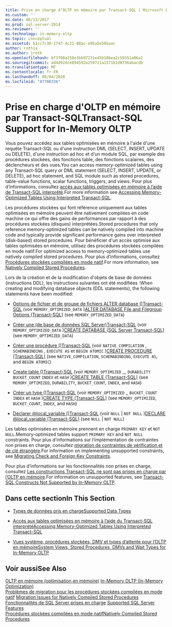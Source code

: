 ```yaml
---
title: Prise en charge d’OLTP en mémoire par Transact-SQL | Microsoft Docs
ms.custom: ''
ms.date: 06/13/2017
ms.prod: sql-server-2014
ms.reviewer: ''
ms.technology: in-memory-oltp
ms.topic: conceptual
ms.assetid: b1cc7c30-1747-4c21-88ac-e95a5e58baac
author: rothja
ms.author: jroth
ms.openlocfilehash: bf3708a258e3bb97231e45b10bea2c59351a06a2
ms.sourcegitcommit: ad4d92dce894592a259721a1571b1d8736abacdb
ms.translationtype: MT
ms.contentlocale: fr-FR
ms.lasthandoff: 08/04/2020
ms.locfileid: "87708336"
---
```

# <a name="transact-sql-support-for-in-memory-oltp"></a><span data-ttu-id="92523-102">Prise en charge d'OLTP en mémoire par Transact-SQL</span><span class="sxs-lookup"><span data-stu-id="92523-102">Transact-SQL Support for In-Memory OLTP</span></span>
  <span data-ttu-id="92523-103">Vous pouvez accédez aux tables optimisées en mémoire à l'aide d'une requête Transact-SQL ou d'une instruction DML (SELECT, INSERT, UPDATE ou DELETE), d'une instruction ad hoc et d'un module SQL, par exemple des procédures stockées, des fonctions table, des fonctions scalaires, des déclencheurs et des vues.</span><span class="sxs-lookup"><span data-stu-id="92523-103">You can access memory-optimized tables using any Transact-SQL query or DML statement (SELECT, INSERT, UPDATE, or DELETE), ad hoc statement, and SQL module such as stored procedures, table-value functions, scalar functions, triggers, and views.</span></span> <span data-ttu-id="92523-104">Pour plus d’informations, consultez [accès aux tables optimisées en mémoire à l’aide de Transact-SQL interprété](accessing-memory-optimized-tables-using-interpreted-transact-sql.md).</span><span class="sxs-lookup"><span data-stu-id="92523-104">For more information see [Accessing Memory-Optimized Tables Using Interpreted Transact-SQL](accessing-memory-optimized-tables-using-interpreted-transact-sql.md).</span></span>  
  
 <span data-ttu-id="92523-105">Les procédures stockées qui font référence uniquement aux tables optimisées en mémoire peuvent être nativement compilées en code machine ce qui offre des gains de performances par rapport à des procédures stockées (disques) interprétées.</span><span class="sxs-lookup"><span data-stu-id="92523-105">Stored procedures that only reference memory-optimized tables can be natively compiled into machine code and typically provide significant performance gains over interpreted (disk-based) stored procedures.</span></span> <span data-ttu-id="92523-106">Pour bénéficier d'un accès optimisé aux tables optimisées en mémoire, utilisez des procédures stockées compilées en mode natif.</span><span class="sxs-lookup"><span data-stu-id="92523-106">For optimized access to memory-optimized tables use natively compiled stored procedures.</span></span> <span data-ttu-id="92523-107">Pour plus d’informations, consultez [Procédures stockées compilées en mode natif](natively-compiled-stored-procedures.md).</span><span class="sxs-lookup"><span data-stu-id="92523-107">For more information, see [Natively Compiled Stored Procedures](natively-compiled-stored-procedures.md).</span></span>  
  
 <span data-ttu-id="92523-108">Lors de la création et de la modification d'objets de base de données (instructions DDL), les instructions suivantes ont été modifiées :</span><span class="sxs-lookup"><span data-stu-id="92523-108">When creating and modifying database objects (DDL statements), the following statements have been modified:</span></span>  
  
-   <span data-ttu-id="92523-109">[Options de fichier et de groupe de fichiers ALTER database &#40;&#41;Transact-SQL](/sql/t-sql/statements/alter-database-transact-sql-file-and-filegroup-options) (voir `MEMORY_OPTIMIZED_DATA` )</span><span class="sxs-lookup"><span data-stu-id="92523-109">[ALTER DATABASE File and Filegroup Options &#40;Transact-SQL&#41;](/sql/t-sql/statements/alter-database-transact-sql-file-and-filegroup-options) (see `MEMORY_OPTIMIZED_DATA`)</span></span>  
  
-   <span data-ttu-id="92523-110">[Créer une &#40;de base de données SQL Server&#41;Transact-SQL](/sql/t-sql/statements/create-database-sql-server-transact-sql) (voir `MEMORY_OPTIMIZED_DATA` )</span><span class="sxs-lookup"><span data-stu-id="92523-110">[CREATE DATABASE &#40;SQL Server Transact-SQL&#41;](/sql/t-sql/statements/create-database-sql-server-transact-sql) (see `MEMORY_OPTIMIZED_DATA`)</span></span>  
  
-   <span data-ttu-id="92523-111">[Créer une procédure &#40;&#41;Transact-SQL](/sql/t-sql/statements/create-procedure-transact-sql) (voir `NATIVE_COMPILATION` , `SCHEMABINDING` , `EXECUTE AS` et `BEGIN ATOMIC` )</span><span class="sxs-lookup"><span data-stu-id="92523-111">[CREATE PROCEDURE &#40;Transact-SQL&#41;](/sql/t-sql/statements/create-procedure-transact-sql) (see `NATIVE_COMPILATION`, `SCHEMABINDING`, `EXECUTE AS`, and `BEGIN ATOMIC`)</span></span>  
  
-   <span data-ttu-id="92523-112">[Create table &#40;&#41;Transact-SQL](/sql/t-sql/statements/create-table-transact-sql) (voir `MEMORY_OPTIMIZED` ,,, `DURABILITY` `BUCKET_COUNT` `INDEX` et `HASH` )</span><span class="sxs-lookup"><span data-stu-id="92523-112">[CREATE TABLE &#40;Transact-SQL&#41;](/sql/t-sql/statements/create-table-transact-sql) (see `MEMORY_OPTIMIZED`, `DURABILITY`, `BUCKET_COUNT`, `INDEX`, and `HASH`)</span></span>  
  
-   <span data-ttu-id="92523-113">[Créer un type &#40;&#41;Transact-SQL](/sql/t-sql/statements/create-type-transact-sql) (voir `MEMORY_OPTIMIZED` ,, `BUCKET_COUNT` `INDEX` et `HASH` )</span><span class="sxs-lookup"><span data-stu-id="92523-113">[CREATE TYPE &#40;Transact-SQL&#41;](/sql/t-sql/statements/create-type-transact-sql) (see `MEMORY_OPTIMIZED`, `BUCKET_COUNT`, `INDEX`, and `HASH`)</span></span>  
  
-   <span data-ttu-id="92523-114">[Déclarer @local_variable &#40;&#41;Transact-SQL](/sql/t-sql/language-elements/declare-local-variable-transact-sql) (voir `NULL`  |  `NOT NULL` )</span><span class="sxs-lookup"><span data-stu-id="92523-114">[DECLARE @local_variable &#40;Transact-SQL&#41;](/sql/t-sql/language-elements/declare-local-variable-transact-sql) (see `NULL` | `NOT NULL`)</span></span>  
  
 <span data-ttu-id="92523-115">Les tables optimisées en mémoire prennent en charge `PRIMARY KEY` et `NOT NULL`.</span><span class="sxs-lookup"><span data-stu-id="92523-115">Memory-optimized tables support `PRIMARY KEY` and `NOT NULL` constraints.</span></span> <span data-ttu-id="92523-116">Pour plus d’informations sur l’implémentation de contraintes non prises en charge, consultez [migration de contraintes de vérification et de clé étrangère](../../database-engine/migrating-check-and-foreign-key-constraints.md).</span><span class="sxs-lookup"><span data-stu-id="92523-116">For information on implementing unsupported constraints, see [Migrating Check and Foreign Key Constraints](../../database-engine/migrating-check-and-foreign-key-constraints.md).</span></span>  
  
 <span data-ttu-id="92523-117">Pour plus d’informations sur les fonctionnalités non prises en charge, consultez [Les constructions Transact-SQL ne sont pas prises en charge par l’OLTP en mémoire](transact-sql-constructs-not-supported-by-in-memory-oltp.md).</span><span class="sxs-lookup"><span data-stu-id="92523-117">For information on unsupported features, see [Transact-SQL Constructs Not Supported by In-Memory OLTP](transact-sql-constructs-not-supported-by-in-memory-oltp.md).</span></span>  
  
## <a name="in-this-section"></a><span data-ttu-id="92523-118">Dans cette section</span><span class="sxs-lookup"><span data-stu-id="92523-118">In This Section</span></span>  
  
-   [<span data-ttu-id="92523-119">Types de données pris en charge</span><span class="sxs-lookup"><span data-stu-id="92523-119">Supported Data Types</span></span>](supported-data-types-for-in-memory-oltp.md)  
  
-   [<span data-ttu-id="92523-120">Accès aux tables optimisées en mémoire à l’aide du Transact-SQL interprété</span><span class="sxs-lookup"><span data-stu-id="92523-120">Accessing Memory-Optimized Tables Using Interpreted Transact-SQL</span></span>](accessing-memory-optimized-tables-using-interpreted-transact-sql.md)  
  
-   [<span data-ttu-id="92523-121">Vues système, procédures stockées, DMV et types d’attente pour l’OLTP en mémoire</span><span class="sxs-lookup"><span data-stu-id="92523-121">System Views, Stored Procedures, DMVs and Wait Types for In-Memory OLTP</span></span>](../../database-engine/system-views-stored-procedures-dmvs-and-wait-types-for-in-memory-oltp.md)  
  
## <a name="see-also"></a><span data-ttu-id="92523-122">Voir aussi</span><span class="sxs-lookup"><span data-stu-id="92523-122">See Also</span></span>  
 <span data-ttu-id="92523-123">[OLTP en mémoire &#40;optimisation en mémoire&#41;](in-memory-oltp-in-memory-optimization.md) </span><span class="sxs-lookup"><span data-stu-id="92523-123">[In-Memory OLTP &#40;In-Memory Optimization&#41;](in-memory-oltp-in-memory-optimization.md) </span></span>  
 <span data-ttu-id="92523-124">[Problèmes de migration pour les procédures stockées compilées en mode natif](migration-issues-for-natively-compiled-stored-procedures.md) </span><span class="sxs-lookup"><span data-stu-id="92523-124">[Migration Issues for Natively Compiled Stored Procedures](migration-issues-for-natively-compiled-stored-procedures.md) </span></span>  
 <span data-ttu-id="92523-125">[Fonctionnalités de SQL Server prises en charge](unsupported-sql-server-features-for-in-memory-oltp.md) </span><span class="sxs-lookup"><span data-stu-id="92523-125">[Supported SQL Server Features](unsupported-sql-server-features-for-in-memory-oltp.md) </span></span>  
 [<span data-ttu-id="92523-126">Procédures stockées compilées en mode natif</span><span class="sxs-lookup"><span data-stu-id="92523-126">Natively Compiled Stored Procedures</span></span>](natively-compiled-stored-procedures.md)  
  
  
